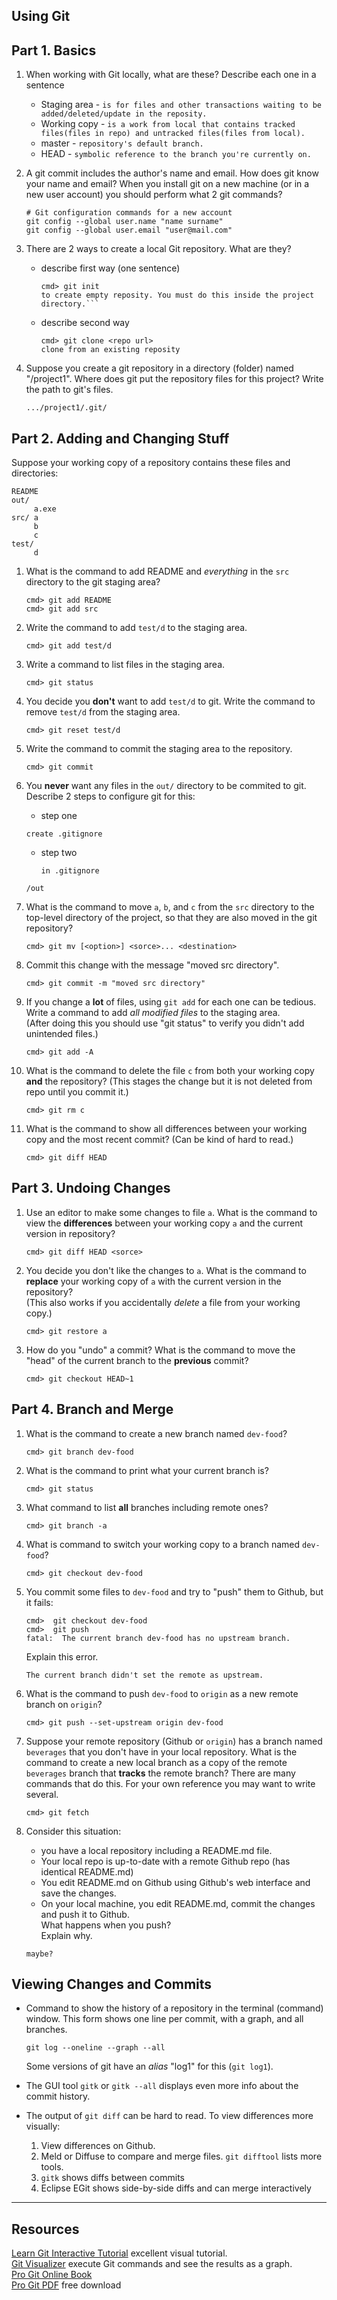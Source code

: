 ## Using Git

## Part 1. Basics

1. When working with Git locally, what are these?  Describe each one in a sentence
   * Staging area - ```is for files and other transactions waiting to be added/deleted/update in the reposity.```
   * Working copy - ```is a work from local that contains tracked files(files in repo) and untracked files(files from local).```
   * master - ```repository's default branch.```
   * HEAD - ```symbolic reference to the branch you're currently on.```

2. A git commit includes the author's name and email.  How does git know your name and email?  When you install git on a new machine (or in a new user account) you should perform what 2 git commands?
    ```
    # Git configuration commands for a new account
    git config --global user.name "name surname"
    git config --global user.email "user@mail.com"
    ```
3. There are 2 ways to create a local Git repository.  What are they?
    - describe first way (one sentence)
        ```
        cmd> git init 
        to create empty reposity. You must do this inside the project directory.```
    - describe second way
        ```
        cmd> git clone <repo url>
        clone from an existing reposity 
        ```

4. Suppose you create a git repository in a directory (folder) named "/project1". Where does git put the repository files for this project? Write the path to git's files.
    ```
    .../project1/.git/
    ```

## Part 2. Adding and Changing Stuff

Suppose your working copy of a repository contains these files and directories:
```
README
out/
     a.exe
src/ a
     b
	 c
test/
     d
```     

1. What is the command to add README and *everything* in the `src` directory to the git staging area?

    ```
    cmd> git add README
    cmd> git add src
    ```

2. Write the command to add `test/d` to the staging area.
    ```
    cmd> git add test/d
    ```

3. Write a command to list files in the staging area.
    ```
    cmd> git status
    ```
4. You decide you **don't** want to add `test/d` to git.  Write the command to remove `test/d` from the staging area.
    ```
    cmd> git reset test/d
    ```

5. Write the command to commit the staging area to the repository.
    ```
    cmd> git commit
    ```

6. You **never** want any files in the `out/` directory to be commited to git. Describe 2 steps to configure git for this:
    * step one
    ```
    create .gitignore
    ```
	* step two
    
        ```in .gitignore```
    ```
    /out
    ```


7. What is the command to move `a`, `b`, and `c` from the `src` directory to the top-level directory of the project, so that they are also moved in the git repository?
    ```
    cmd> git mv [<option>] <sorce>... <destination>
    ```

8. Commit this change with the message "moved src directory".
    ```
    cmd> git commit -m "moved src directory"
    ```

9. If you change a **lot** of files, using `git add` for each one can be tedious.  Write a command to add *all modified files* to the staging area.   
    (After doing this you should use "git status" to verify you didn't add unintended files.)
    ```
    cmd> git add -A
    ```

10. What is the command to delete the file `c` from both your working copy **and** the repository? (This stages the change but it is not deleted from repo until you commit it.)
    ```
    cmd> git rm c
    ```

11. What is the command to show all differences between your working copy and the most recent commit? (Can be kind of hard to read.)
    ```
    cmd> git diff HEAD
    ```

## Part 3. Undoing Changes

1. Use an editor to make some changes to file `a`.  What is the command to view the **differences** between your working copy `a` and the current version in repository?
    ```
    cmd> git diff HEAD <sorce>
    ```

2. You decide you don't like the changes to `a`. What is the command to **replace** your working copy of `a` with the current version in the repository?    
    (This also works if you accidentally *delete* a file from your working copy.)
    ```
    cmd> git restore a
    ```

3. How do you "undo" a commit?  What is the command to move the "head" of the current branch to the **previous** commit?
    ```
    cmd> git checkout HEAD~1
    ```

## Part 4. Branch and Merge

1. What is the command to create a new branch named `dev-food`?
    ```
    cmd> git branch dev-food
    ```

2. What is the command to print what your current branch is?
    ```
    cmd> git status
    ```

3. What command to list **all** branches including remote ones?
    ```
    cmd> git branch -a
    ```

4. What is command to switch your working copy to a branch named `dev-food`?
    ```
    cmd> git checkout dev-food
    ```

5. You commit some files to `dev-food` and try to "push" them to Github, but it fails:

    ```
    cmd>  git checkout dev-food
    cmd>  git push
    fatal:  The current branch dev-food has no upstream branch. 
    ```
    Explain this error.
    ```
    The current branch didn't set the remote as upstream.
    ```

6. What is the command to push `dev-food` to `origin` as a new remote branch on `origin`?
    ```
    cmd> git push --set-upstream origin dev-food
    ```

7. Suppose your remote repository (Github or `origin`) has a branch named `beverages` that you don't have in your local repository.  What is the command to create a new local branch as a copy of the remote `beverages` branch that **tracks** the remote branch?
    There are many commands that do this.  For your own reference you may want to write several.
    ```
    cmd> git fetch
    ```


8. Consider this situation:
   - you have a local repository including a README.md file.
   - Your local repo is up-to-date with a remote Github repo (has identical README.md)
   - You edit README.md on Github using Github's web interface and save the changes.
   - On your local machine, you edit README.md, commit the changes and push it to Github.    
   What happens when you push?    
   Explain why.
    ```
    maybe?
    ```


## Viewing Changes and Commits

* Command to show the history of a repository in the terminal (command) window.  This form shows one line per commit, with a graph, and all branches.
    ```
    git log --oneline --graph --all
    ```
    Some versions of git have an *alias* "log1" for this (`git log1`).

* The GUI tool `gitk` or `gitk --all` displays even more info about the commit history.


* The output of `git diff` can be hard to read. To view differences more visually:

    1. View differences on Github.
    2. Meld or Diffuse to compare and merge files. `git difftool` lists more tools.
    3. `gitk` shows diffs between commits
    4. Eclipse EGit shows side-by-side diffs and can merge interactively

---
## Resources

[Learn Git Interactive Tutorial][LearnGitInteractive] excellent visual tutorial.   
[Git Visualizer][VisualizeGit] execute Git commands and see the results as a graph.    
[Pro Git Online Book][ProGit]    
[Pro Git PDF][ProGitPdf] free download

[ProGit]: https://www.git-scm.com/book/en/v2 "Pro Git online book on Git-scm.com"
[ProGitPdf]: https://progit2.s3.amazonaws.com/en/2016-03-22-f3531/progit-en.1084.pdf "Pro Git v.2 PDF on AWS. Longer, book format."
[LearnGitInteractive]: https://learngitbranching.js.org "Interactive graphical git tutorial"
[VisualizeGit]: http://git-school.github.io/visualizing-git/ "Online tools draws a graph of commits in a repo, as you type"
